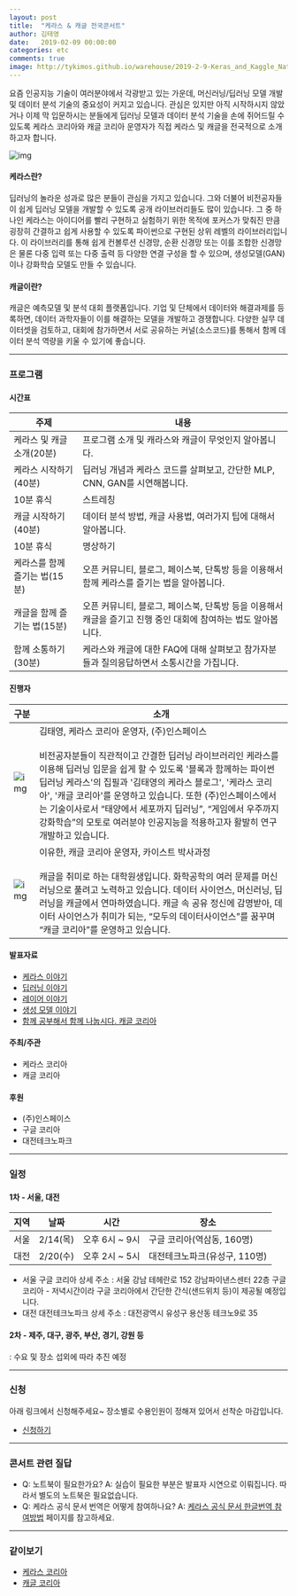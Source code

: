 ```yaml
---
layout: post
title:  "케라스 & 캐글 전국콘서트"
author: 김태영
date:   2019-02-09 00:00:00
categories: etc
comments: true
image: http://tykimos.github.io/warehouse/2019-2-9-Keras_and_Kaggle_National_Concert_title_5.png
---
```

요즘 인공지능 기술이 여러분야에서 각광받고 있는 가운데, 머신러닝/딥러닝 모델 개발 및 데이터 분석 기술의 중요성이 커지고 있습니다. 관심은 있지만 아직 시작하시지 않았거나 이제 막 입문하시는 분들에게 딥러닝 모델과 데이터 분석 기술을 손에 쥐어드릴 수 있도록 케라스 코리아와 캐글 코리아 운영자가 직접 케라스 및 캐글을 전국적으로 소개하고자 합니다.

![img](http://tykimos.github.io/warehouse/2019-2-9-Keras_and_Kaggle_National_Concert_title_5.png)

#### 케라스란?

딥러닝의 놀라운 성과로 많은 분들이 관심을 가지고 있습니다. 그와 더불어 비전공자들이 쉽게 딥러닝 모델을 개발할 수 있도록 공개 라이브러리들도 많이 있습니다. 그 중 하나인 케라스는 아이디어를 빨리 구현하고 실험하기 위한 목적에 포커스가 맞춰진 만큼 굉장히 간결하고 쉽게 사용할 수 있도록 파이썬으로 구현된 상위 레벨의 라이브러리입니다. 이 라이브러리를 통해 쉽게 컨볼루션 신경망, 순환 신경망 또는 이를 조합한 신경망은 물론 다중 입력 또는 다중 출력 등 다양한 연결 구성을 할 수 있으며, 생성모델(GAN)이나 강화학습 모델도 만들 수 있습니다. 

#### 캐글이란?

캐글은 예측모델 및 분석 대회 플랫폼입니다. 기업 및 단체에서 데이터와 해결과제를 등록하면, 데이터 과학자들이 이를 해결하는 모델을 개발하고 경쟁합니다. 다양한 실무 데이터셋을 검토하고, 대회에 참가하면서 서로 공유하는 커널(소스코드)를 통해서 함께 데이터 분석 역량을 키울 수 있기에 좋습니다.

---
### 프로그램

#### 시간표

|주제|내용|
|-|-|
|케라스 및 캐글 소개(20분)|프로그램 소개 및 캐라스와 캐글이 무엇인지 알아봅니다.|
|케라스 시작하기(40분)|딥러닝 개념과 케라스 코드를 살펴보고, 간단한 MLP, CNN, GAN를 시연해봅니다.|
|10분 휴식|스트레칭|
|캐글 시작하기(40분)|데이터 분석 방법, 캐글 사용법, 여러가지 팁에 대해서 알아봅니다.|
|10분 휴식|명상하기|
|케라스를 함께 즐기는 법(15분)|오픈 커뮤니티, 블로그, 페이스북, 단톡방 등을 이용해서 함께 케라스를 즐기는 법을 알아봅니다.|
|캐글을 함께 즐기는 법(15분)|오픈 커뮤니티, 블로그, 페이스북, 단톡방 등을 이용해서 캐글을 즐기고 진행 중인 대회에 참여하는 법도 알아봅니다.|
|함께 소통하기(30분)|케라스와 캐글에 대한 FAQ에 대해 살펴보고 참가자분들과 질의응답하면서 소통시간을 가집니다.|

#### 진행자

|구분|소개|
|-|-|
|![img](http://tykimos.github.io/warehouse/2018-3-19-ISS_Python_Deep_Learning_Keras_with_Blocks_tykimos.jpg)|김태영, 케라스 코리아 운영자, (주)인스페이스<br><br>비전공자분들이 직관적이고 간결한 딥러닝 라이브러리인 케라스를 이용해 딥러닝 입문을 쉽게 할 수 있도록 '블록과 함께하는 파이썬 딥러닝 케라스'의 집필과 '김태영의 케라스 블로그', '케라스 코리아', '캐글 코리아'를 운영하고 있습니다. 또한 (주)인스페이스에서는 기술이사로서 “태양에서 세포까지 딥러닝”, “게임에서 우주까지 강화학습”의 모토로 여러분야 인공지능을 적용하고자 활발히 연구개발하고 있습니다.|
|![img](http://tykimos.github.io/warehouse/2018-5-16-ISS_Plant_DeepLearning_Model_in_SNRC_lyh.jpg)|이유한, 캐글 코리아 운영자, 카이스트  박사과정<br><br>캐글을 취미로 하는 대학원생입니다. 화학공학의 여러 문제를 머신러닝으로 풀려고 노력하고 있습니다. 데이터 사이언스, 머신러닝, 딥러닝을 캐글에서 연마하였습니다. 캐글 속 공유 정신에 감명받아, 데이터 사이언스가 취미가 되는, “모두의 데이터사이언스”를 꿈꾸며 “캐글 코리아”를 운영하고 있습니다.|

#### 발표자료

* [케라스 이야기](https://drive.google.com/open?id=1sjtsRf0cYFb7-fj67TIjyCjDzbLj4vy-IeyOcT0vsgQ)
* [딥러닝 이야기](https://drive.google.com/open?id=10L4PSBHrQLblbaPLTPnDTxBRJj_8y-KSyp6v8Ams5oY)
* [레이어 이야기](https://drive.google.com/open?id=1TzHwAfEQlHDscYiOEO3EJ6dJBE6rrwkjFDYk3n0fRm0)
* [생성 모델 이야기](https://drive.google.com/open?id=14poDITwyidWbwZQh08FAh2F5fsLWN1s8YRCZXp2FOoo)
* [함께 공부해서 함께 나눕시다. 캐글 코리아](https://drive.google.com/open?id=1hUpqatYVmpUJ2q1_l-xGBQ9-lRQUNRT-AhULt9RqhyE)


#### 주최/주관 
* 케라스 코리아
* 캐글 코리아

#### 후원
* (주)인스페이스
* 구글 코리아
* 대전테크노파크

---
### 일정

#### 1차 - 서울, 대전

|지역|날짜|시간|장소|
|-|-|-|-|
|서울|2/14(목)|오후 6시 ~ 9시|구글 코리아(역삼동, 160명)|
|대전|2/20(수)|오후 2시 ~ 5시|대전테크노파크(유성구, 110명)|

* 서울 구글 코리아 상세 주소 : 서울 강남 테헤란로 152 강남파이낸스센터 22층 구글코리아 - 저녁시간이라 구글 코리아에서 간단한 간식(샌드위치 등)이 제공될 예정입니다. 
* 대전 대전테크노파크 상세 주소 : 대전광역시 유성구 용산동 테크노9로 35

#### 2차 - 제주, 대구, 광주, 부산, 경기, 강원 등
: 수요 및 장소 섭외에 따라 추진 예정

---
### 신청
아래 링크에서 신청해주세요~ 장소별로 수용인원이 정해져 있어서 선착순 마감입니다.

* [신청하기](https://goo.gl/forms/94Fla2TG2qO3Ctm33)

---
### 콘서트 관련 질답

* Q: 노트북이 필요한가요? A: 실습이 필요한 부분은 발표자 시연으로 이뤄집니다. 따라서 별도의 노트북은 필요없습니다. 
* Q: 케라스 공식 문서 번역은 어떻게 참여하나요? A: [케라스 공식 문서 한글번역 참여방법](https://tykimos.github.io/2019/02/06/Contribution_of_Keras_Document_to_Korean_Translation/) 페이지를 참고하세요.

---
### 같이보기
* [케라스 코리아](https://www.facebook.com/groups/KerasKorea/)
* [캐글 코리아](https://www.facebook.com/groups/KaggleKoreaOpenGroup/)
